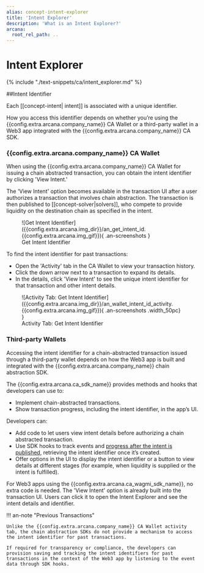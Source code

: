 ```yaml
---
alias: concept-intent-explorer
title: 'Intent Explorer'
description: 'What is an Intent Explorer?'
arcana:
  root_rel_path: ..
---
```


# Intent Explorer

{% include "./text-snippets/ca/intent_explorer.md" %}

##Intent Identifier

Each [[concept-intent| intent]] is associated with a unique identifier.

How you access this identifier depends on whether you’re using the {{config.extra.arcana.company_name}} CA Wallet or a third-party wallet in a Web3 app integrated with the {{config.extra.arcana.company_name}} CA SDK.

### {{config.extra.arcana.company_name}} CA Wallet

When using the {{config.extra.arcana.company_name}} CA Wallet for issuing a chain abstracted transaction, you can obtain the intent identifier by clicking 'View Intent.'  

The 'View Intent' option becomes available in the transaction UI after a user authorizes a transaction that involves chain abstraction. The transaction is then published to [[concept-solver|solvers]], who compete to provide liquidity on the destination chain as specified in the intent. 

<figure markdown="span">
    ![Get Intent Identifier]({{config.extra.arcana.img_dir}}/an_get_intent_id.{{config.extra.arcana.img_gif}}){ .an-screenshots }
    <figcaption>Get Intent Identifier</figcaption>
</figure>

To find the intent identifier for past transactions:

* Open the 'Activity' tab in the CA Wallet to view your transaction history.
* Click the down arrow next to a transaction to expand its details.
* In the details, click 'View Intent' to see the unique intent identifier for that transaction and other intent details. 

<figure markdown="span">
    ![Activity Tab: Get Intent Identifier]({{config.extra.arcana.img_dir}}/an_wallet_intent_id_activity.{{config.extra.arcana.img_gif}}){ .an-screenshots .width_50pc} }
    <figcaption>Activity Tab: Get Intent Identifier</figcaption>
</figure>

### Third-party Wallets

Accessing the intent identifier for a chain-abstracted transaction issued through a third-party wallet depends on how the Web3 app is built and integrated with the {{config.extra.arcana.company_name}} chain abstraction SDK.

The {{config.extra.arcana.ca_sdk_name}} provides methods and hooks that developers can use to:

* Implement chain-abstracted transactions.
* Show transaction progress, including the intent identifier, in the app’s UI.

Developers can:

* Add code to let users view intent details before authorizing a chain abstracted transaction.
* Use SDK hooks to track events and [progress after the intent is published](https://ca-sdk-ref-guide.netlify.app/types/progressstep), retrieving the intent identifier once it’s created.
* Offer options in the UI to display the intent identifier or a button to view details at different stages (for example, when liquidity is supplied or the intent is fulfilled).

For Web3 apps using the {{config.extra.arcana.ca_wagmi_sdk_name}}, no extra code is needed. The 'View Intent' option is already built into the transaction UI. Users can click it to open the Intent Explorer and see the intent details and identifier.

!!! an-note "Previous Transactions"

    Unlike the {{config.extra.arcana.company_name}} CA Wallet activity tab, the chain abstraction SDKs do not provide a mechanism to access the intent identifier for past transactions.

    If required for transparency or compliance, the developers can provision saving and tracking the intent identifiers for past transactions in the context of the Web3 app by listening to the event data through SDK hooks.